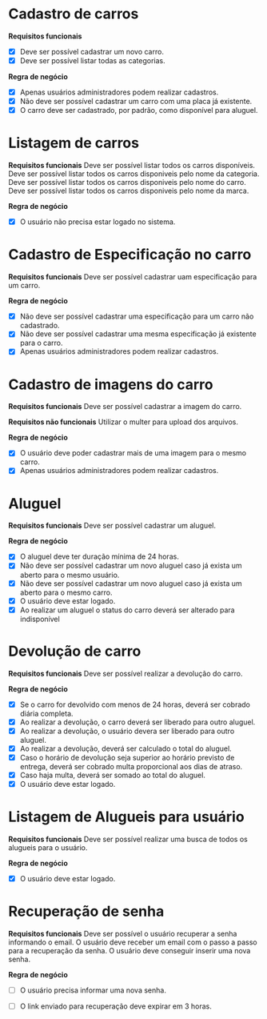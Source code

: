 # Cadastro de carros

**Requisitos funcionais**
* [X] Deve ser possível cadastrar um novo carro.
* [X] Deve ser possível listar todas as categorias.

**Regra de negócio**
* [X] Apenas usuários administradores podem realizar cadastros.
* [X] Não deve ser possível cadastrar um carro com uma placa já existente.
* [X] O carro deve ser cadastrado, por padrão, como disponível para aluguel.

# Listagem de carros

**Requisitos funcionais**
Deve ser possível listar todos os carros disponíveis.
Deve ser possível listar todos os carros disponiveis pelo nome da categoria.
Deve ser possível listar todos os carros disponiveis pelo nome do carro.
Deve ser possível listar todos os carros disponiveis pelo nome da marca.

**Regra de negócio**
* [X] O usuário não precisa estar logado no sistema.

# Cadastro de Especificação no carro

**Requisitos funcionais**
Deve ser possível cadastrar uam especificação para um carro.

**Regra de negócio**
* [X] Não deve ser possível cadastrar uma especificação para um carro não cadastrado.
* [X] Não deve ser possível cadastrar uma mesma especificação já existente para o carro.
* [X] Apenas usuários administradores podem realizar cadastros.

# Cadastro de imagens do carro

**Requisitos funcionais**
Deve ser possível cadastrar a imagem do carro.

**Requisitos não funcionais**
Utilizar o multer para upload dos arquivos.

**Regra de negócio**
* [X] O usuário deve poder cadastrar mais de uma imagem para o mesmo carro.
* [X] Apenas usuários administradores podem realizar cadastros.

# Aluguel

**Requisitos funcionais**
Deve ser possível cadastrar um aluguel.

**Regra de negócio**
* [X] O aluguel deve ter duração mínima de 24 horas.
* [X] Não deve ser possível cadastrar um novo aluguel caso já exista um aberto para o mesmo usuário.
* [X] Não deve ser possível cadastrar um novo aluguel caso já exista um aberto para o mesmo carro.
* [X] O usuário deve estar logado.
* [X] Ao realizar um aluguel o status do carro deverá ser alterado para indisponível

# Devolução de carro

**Requisitos funcionais**
Deve ser possível realizar a devolução do carro.

**Regra de negócio**
* [X] Se o carro for devolvido com menos de 24 horas, deverá ser cobrado diária completa.
* [X] Ao realizar a devolução, o carro deverá ser liberado para outro aluguel.
* [X] Ao realizar a devolução, o usuário devera ser liberado para outro aluguel.
* [X] Ao realizar a devolução, deverá ser calculado o total do aluguel.
* [X] Caso o horário de devolução seja superior ao horário previsto de entrega, deverá ser
cobrado multa proporcional aos dias de atraso.
* [X] Caso haja multa, deverá ser somado ao total do aluguel.
* [X] O usuário deve estar logado.

# Listagem de Alugueis para usuário

**Requisitos funcionais**
Deve ser possível realizar uma busca de todos os alugueis para o usuário.

**Regra de negócio**
* [X] O usuário deve estar logado.

# Recuperação de senha

**Requisitos funcionais**
Deve ser possível o usuário recuperar a senha informando o email.
O usuário deve receber um email com o passo a passo para a recuperação da senha.
O usuário deve conseguir inserir uma nova senha.

**Regra de negócio**
* [ ] O usuário precisa informar uma nova senha.
* [ ] O link enviado para recuperação deve expirar em 3 horas.

